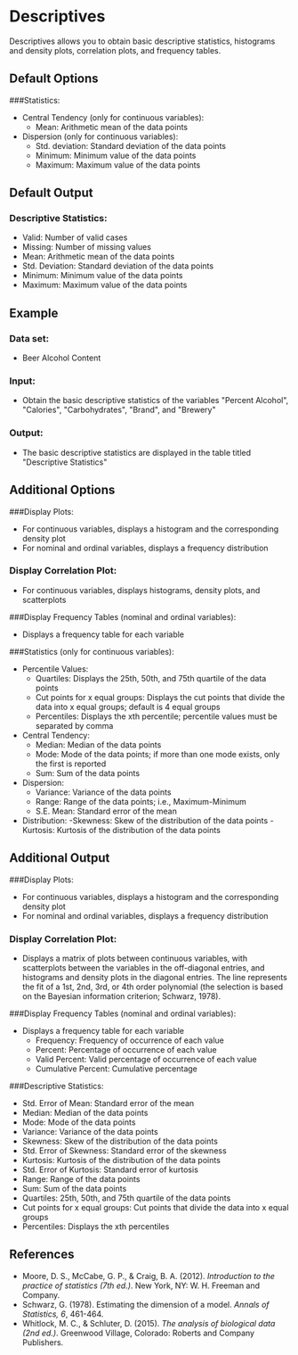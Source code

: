 Descriptives
============

Descriptives allows you to obtain basic descriptive statistics, histograms and density plots, correlation plots, and frequency tables.

Default Options
-------
###Statistics:
- Central Tendency (only for continuous variables):
  - Mean: Arithmetic mean of the data points
- Dispersion (only for continuous variables):
  - Std. deviation: Standard deviation of the data points
  - Minimum: Minimum value of the data points
  - Maximum: Maximum value of the data points
  
Default Output
-------
### Descriptive Statistics:
- Valid: Number of valid cases
- Missing: Number of missing values
- Mean: Arithmetic mean of the data points 
- Std. Deviation: Standard deviation of the data points 
- Minimum: Minimum value of the data points 
- Maximum: Maximum value of the data points 

Example
-------
### Data set: 
- Beer Alcohol Content

### Input: 
- Obtain the basic descriptive statistics of the variables "Percent Alcohol", "Calories", "Carbohydrates", "Brand", and "Brewery"

### Output: 
- The basic descriptive statistics are displayed in the table titled "Descriptive Statistics"

Additional Options
------------------
###Display Plots:
- For continuous variables, displays a histogram and the corresponding density plot
- For nominal and ordinal variables, displays a frequency distribution

### Display Correlation Plot:
- For continuous variables, displays histograms, density plots, and scatterplots

###Display Frequency Tables (nominal and ordinal variables):
- Displays a frequency table for each variable

###Statistics (only for continuous variables):
- Percentile Values:
  - Quartiles: Displays the 25th, 50th, and 75th quartile of the data points
  - Cut points for x equal groups: Displays the cut points that divide the data into x equal groups; default is 4 equal groups
  - Percentiles: Displays the xth percentile; percentile values must be separated by comma
- Central Tendency:
  - Median: Median of the data points
  - Mode: Mode of the data points; if more than one mode exists, only the first is reported
  - Sum: Sum of the data points
- Dispersion:
  - Variance: Variance of the data points
  - Range: Range of the data points; i.e., Maximum-Minimum
  - S.E. Mean: Standard error of the mean
- Distribution:
  -Skewness: Skew of the distribution of the data points
  -Kurtosis: Kurtosis of the distribution of the data points
  
Additional Output
------------------
###Display Plots:
- For continuous variables, displays a histogram and the corresponding density plot
- For nominal and ordinal variables, displays a frequency distribution

### Display Correlation Plot:
- Displays a matrix of plots between continuous variables, with scatterplots between the variables in the off-diagonal entries, and histograms and density plots in the diagonal entries.
 The line represents the fit of a 1st, 2nd, 3rd, or 4th order polynomial (the selection is based on the Bayesian information criterion; Schwarz, 1978).

###Display Frequency Tables (nominal and ordinal variables):
- Displays a frequency table for each variable
  - Frequency: Frequency of occurrence of each value
  - Percent: Percentage of occurrence of each value
  - Valid Percent: Valid percentage of occurrence of each value
  - Cumulative Percent: Cumulative percentage

###Descriptive Statistics:
  - Std. Error of Mean: Standard error of the mean
  - Median: Median of the data points 
  - Mode: Mode of the data points
  - Variance: Variance of the data points
  - Skewness: Skew of the distribution of the data points
  - Std. Error of Skewness: Standard error of the skewness
  - Kurtosis: Kurtosis of the distribution of the data points
  - Std. Error of Kurtosis: Standard error of kurtosis
  - Range: Range of the data points 
  - Sum: Sum of the data points
  - Quartiles: 25th, 50th, and 75th quartile of the data points
  - Cut points for x equal groups: Cut points that divide the data into x equal groups
  - Percentiles: Displays the xth percentiles

References
-------
- Moore, D. S., McCabe, G. P., & Craig, B. A. (2012). *Introduction to the practice of statistics (7th ed.)*. New York, NY: W. H. Freeman and Company.
- Schwarz, G. (1978). Estimating the dimension of a model. *Annals of Statistics, 6*, 461-464.
- Whitlock, M. C., & Schluter, D. (2015). *The analysis of biological data (2nd ed.)*. Greenwood Village, Colorado: Roberts and Company Publishers.
